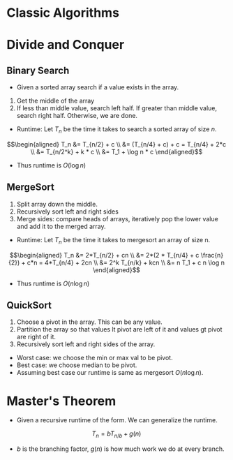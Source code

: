 Classic Algorithms
===================
# Divide and Conquer
## Binary Search
* Given a sorted array search if a value exists in the array.
1. Get the middle of the array
2. If less than middle value, search left half. If greater than middle value, search right half. Otherwise, we are done. 
* Runtime: Let $T_n$ be the time it takes to search a sorted array of size $n$.
```math
\begin{aligned}
T_n &= T_{n/2} + c \\
  &= (T_{n/4} + c) + c = T_{n/4} + 2*c \\
  &= T_{n/2^k} + k * c \\
  &= T_1 + \log n * c
\end{aligned}
```
* Thus runtime is $O(\log n)$

## MergeSort
1. Split array down the middle.
2. Recursively sort left and right sides
3. Merge sides: compare heads of arrays, iteratively pop the lower value and add it to the merged array.
* Runtime: Let $T_n$ be the time it takes to mergesort an array of size n.
```math
\begin{aligned}
T_n &= 2*T_{n/2} + cn \\
  &= 2*(2 * T_{n/4} + c \frac{n}{2}) + c*n = 4*T_{n/4} + 2cn \\
  &= 2^k T_{n/k} + kcn \\
  &= n T_1 + c n \log n
\end{aligned}
```
* Thus runtime is $O(n\log n)$

## QuickSort
1. Choose a pivot in the array. This can be any value.
2. Partition the array so that values lt pivot are left of it and values gt pivot are right of it.
3. Recursively sort left and right sides of the array. 
* Worst case: we choose the min or max val to be pivot.
* Best case: we choose median to be pivot.
* Assuming best case our runtime is same as mergesort $O(n \log n)$. 

# Master's Theorem
* Given a recursive runtime of the form. We can generalize the runtime. 
```math
T_n = b T_{n/b} + g(n)
```
* $b$ is the branching factor, $g(n)$ is how much work we do at every branch.

